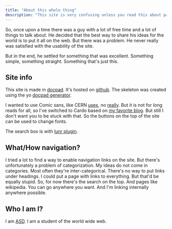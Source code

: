 ```yaml
---
title: "About this whole thing"
description: "This site is very confusing unless you read this about page"
---
```

So, once upon a time there was a guy with a lot of free time and a lot of things to talk about.
He decided that the best way to share his ideas for the world is to put it all on the web.
But there was a problem. He never really was satisfied with the usability of the site.

But in the end, he settled for something that was excellent. Something simple, something straight. Something that's just this.

Site info
-----
This site is made in [docpad](/docpad/). It's hosted on [github](https://github.com/learnlearnin/learnlearnin.github.io). The skeleton was created using the yo [docpad generator](https://www.npmjs.org/package/generator-docpad).
  
I wanted to use Comic sans, like CERN [uses](http://home.web.cern.ch/about/updates/2014/04/cern-switch-comic-sans), no [really](https://www.youtube.com/watch?v=AzX0dwbY4Yk). But it is not for long reads for all, so I've switched to Cardo based on [my favorite blog](http://zenhabits.net). But still I don't want you to be stuck with that. So the buttons on the top of the site can be used to change fonts.
  
The search box is with [lunr plugin](https://www.npmjs.org/package/docpad-plugin-lunr).
  
What/How navigation?
----
I tried a lot to find a way to enable navigation links on the site. But there's unfortunately a problem of categorization. My ideas do not come in categories. Most often they're inter-categorical. There's no way to put links under headings. I could put a page with links to everything. But that'd be equally stupid. So, for now there's the search on the top. And pages like wikipedia. You can go anywhere you want. And I'm linking internally anywhere possible.

Who I am I?
----
I am [A](http://asdofindia.blogspot.com)[S](https://github.com/asdofindia)[D](https://plus.google.com/+AkshaySDinesh). I am a student of the world wide web. 
